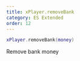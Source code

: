 ```yaml
---
title: xPlayer.removeBank
category: ES Extended
order: 12
---
```


```lua
xPlayer.removeBank(money)
```

Remove bank money
